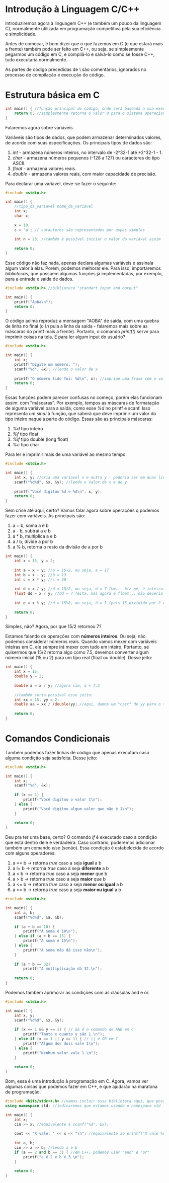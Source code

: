 # Introdução à Linguagem C/C++


Introduziremos agora à linguagem C++ (e também um pouco da linguagem C), normalmente utilizada em programação competitiva pela sua eficiência e simplicidade.

Antes de começar, é bom dizer que o que fazemos em C (e que estará mais a frente) também pode ser feito em C++, ou seja, se simplesmente pegarmos um código em C, e compilá-lo e salvá-lo como se fosse C++, tudo executaria normalmente.

As partes de código precedidas de *\\* são comentários, ignorados no processo de compilação e execução do código.

# Estrutura básica em C

```c
int main() { //função principal do código, onde será baseada a sua execução
    return 0; //simplesmente retorna o valor 0 para o sistema operacional
}
```

Falaremos agora sobre variáveis.

Variáveis são tipos de dados, que podem armazenar determinados valores, de acordo com suas especificações. Os principais tipos de dados são:
1. *int* - armazena números inteiros, no intervalo de -2^32-1 até +2^32-1 - 1.
2. *char* - armazena números pequenos (-128 a 127) ou caracteres do tipo ASCII.
3. *float* - armazena valores reais.
4. *double* - armazena valores reais, com maior capacidade de precisão.

Para declarar uma variavel, deve-se fazer o seguinte:

```c
#include <stdio.h>

int main() {
    //tipo_da_variavel nome_da_variavel
    int x;
    char c;
  
    x = 10;
    c = 'a'; // caracteres são representados por aspas simples
  
    int n = 23; //também é possível iniciar o valor da variável assim
  
    return 0;
}
```

Esse código não faz nada, apenas declara algumas variáveis e assinala algum valor à elas. Porém, podemos melhorar ele. Para isso, importaremos *bibliotecas*, que possuem algumas funções já implementadas, por exemplo, para a entrada e saída de dados.

```c
#include <stdio.h> //biblioteca "standart input and output"

int main() {
    printf("Aoba\n");
    return 0;
}
```

O código acima reproduz a mensagem "AOBA" de saída, com uma quebra de linha no final (o *\n* pula a linha da saída - falaremos mais sobre as máscaras do printf mais a frente). Portanto, o comando *printf()* serve para imprimir coisas na tela. E para ler algum input do usuário?

```c
#include <stdio.h>

int main() {
    int x;
    printf("Digite um número: ");
    scanf("%d", &x); //lendo o valor de x
    
    printf("O número lido foi: %d\n", x); //imprime uma frase com o valor de x, com uma quebra de linha no final
    return 0;
}
```

Essas funções podem parecer confusas no começo, porém elas funcionam assim: com "máscaras". Por exemplo, tempos as máscaras de formatação de alguma variável para a saída, como esse *%d* no printf e scanf. Isso representa um *sinal* à função, que saberá que deve imprimir um valor do tipo inteiro naquela parte do código. Essas são as principais máscaras:

1. *%d* tipo inteiro
2. *%f* tipo float
3. *%lf* tipo double (long float)
4. *%c* tipo char

Para ler e imprimir mais de uma variável ao mesmo tempo:

```c
#include <stdio.h>

int main() {
    int x, y; //cria uma variavel x e outra y - poderia ser em duas linhas separadas, mas podemos separar por vírgulas também.
    scanf("%d%d", &x, &y); //lendo o valor de x e de y
    
    printf("Você digitou %d e %d\n", x, y);
    return 0;
}
```

Sem crise até aqui, certo? Vamos falar agora sobre operações q podemos fazer com variáveis. As principais são:
1. a + b, soma a e b
2. a - b, subtrai a e b
3. a * b, multiplica a e b
4. a / b, divide a por b
5. a % b, retorna o resto da divisão de a por b

```c
int main() {
    int x = 15, y = 2;
    
    int a = x + y; //a = 15+2, ou seja, a = 17
    int b = x - y; //b = 13
    int c = x * y; //c = 30
    
    int d = x / y; //d = 15/2, ou seja, d = 7 (hm... blz né, é inteiro...)
    float dd = x / y; //dd = 7 (eita, mas agora é float... não deveria ser 7.5??)
    
    int e = x % y; //d = 15%2, ou seja, d = 1 (pois 15 dividido por 2 retorna resto 1)
    
    return 0;
}
```

Simples, não? Agora, por que 15/2 retornou 7?

Estamos falando de operações com **números inteiros**. Ou seja, não podemos considerar números reais. Quando vamos mexer com variáveis inteiras em C, ele sempre irá mexer com tudo em inteiro. Portanto, se quisermos que 15/2 retorna algo como 7.5, devemos converter algum número inicial (15 ou 2) para um tipo real (float ou double). Desse jeito:

```c
int main() {
    int x = 15;
    double y = 2; 
    
    double a = x / y; //agora sim, a = 7.5
    
    //também seria possível esse jeito:
    int xx = 15, yy = 2;
    double aa = xx / (double)yy; //aqui, damos um "cast" de yy para o tipo double, fazendo com que ele vire um número real, possibilitando o resultado desejado.
    
    return 0;
}
```

# Comandos Condicionais

Também podemos fazer linhas de código que apenas executam caso alguma condição seja satisfeita. Desse jeito:


```c
#include <stdio.h>

int main() {
    int x;
    scanf("%d", &x);
    
    if (x == 1) {
        printf("Você digitou o valor 1\n");
    } else {
        printf("Você digitou algum valor que não é 1\n");
    }
    
    return 0;
}
```

Deu pra ter uma base, certo? O comando *if* é executado caso a condição que está dentro dele é verdadeira. Caso contrário, poderemos adicionar também um comando *else* (senão). Essa condição é estabelecida de acordo com alguns operadores:
1. a == b -> retorna *true* caso a seja **igual** a b 
2. a != b -> retorna *true* caso a seja **diferente** a b
3. a < b -> retorna *true* caso a seja **menor** que b
4. a > b -> retorna *true* caso a seja **maior** que b
5. a <= b -> retorna *true* caso a seja **menor ou igual** a b
6. a >= b -> retorna *true* caso a seja **maior ou igual** a b


```c
#include <stdio.h>

int main() {
    int a, b;
    scanf("%d%d", &a, &b);
    
    if (a + b == 10) {
        printf("A soma é 10\n");
    } else if (a + b == 15) {
        printf("A soma é 15\n");
    } else {
        printf("A soma não dá isso não\n");
    }
    
    if (a * b == 32)
        printf("A multiplicação dá 32.\n");
    
    return 0;
}
```

Podemos também aprimorar as condições com as cláusulas and e or.

```c
#include <stdio.h>

int main() {
    int x, y;
    scanf("%d%d", &x, &y);
    
    if (x == 1 && y == 1) { // && é o comando de AND em C
        printf("Tanto x quanto y são 1.\n");
    } else if (x == 1 || y == 1) { // || é OR em C
        printf("Algum dos dois vale 1\n");
    } else {
        printf("Nenhum valor vale 1.\n");
    }
    
    return 0;
}
```

Bom, essa é uma introdução à programação em C. Agora, vamos ver algumas coisas que podemos fazer em C++, e que ajudarão na maratona de programação.

```c++
#include <bits/stdc++.h> //vamos incluir essa biblioteca aqui, que possui todas as funções que precisaremos
using namespace std; //indicaremos que estamos usando o namespace std - você entenderá isso mais pra frente

int main() {
    int x;
    cin >> x; //equivalente à scanf("%d", &x);
    
    cout << "X vale: " << x << "\n"; //equivalente ao printf("X vale %d\n", x);
    
    int a, b;
    cin >> a >> b; //lendo a e b
    if (a == 2 and b == 3) { //em C++, podemos usar "and" e "or"
        printf("a é 2 e b é 3.\n");
    }
    
    return 0;
}
```
